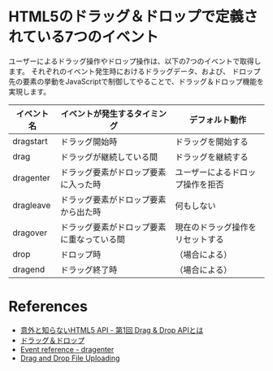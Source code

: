 


# HTML5のドラッグ＆ドロップで定義されている7つのイベント
ユーザーによるドラッグ操作やドロップ操作は、以下の7つのイベントで取得します。 それぞれのイベント発生時におけるドラッグデータ、および、 ドロップ先の要素の挙動をJavaScriptで制御してやることで、ドラッグ＆ドロップ機能を実現します。

| イベント名     | イベントが発生するタイミング        | デフォルト動作          |
|-----------|-----------------------|------------------|
| dragstart | ドラッグ開始時               | ドラッグを開始する        |
| drag      | ドラッグが継続している間          | ドラッグを継続する        |
| dragenter | ドラッグ要素がドロップ要素に入った時    | ユーザーによるドロップ操作を拒否 |
| dragleave | ドラッグ要素がドロップ要素から出た時    | 何もしない            |
| dragover  | ドラッグ要素がドロップ要素に重なっている間 | 現在のドラッグ操作をリセットする |
| drop      | ドロップ時                 | （場合による）          |
| dragend   | ドラッグ終了時               | （場合による）          |



# References

+ [意外と知らないHTML5 API - 第1回 Drag & Drop APIとは](https://app.codegrid.net/entry/dnd-api-1)
+ [ドラッグ＆ドロップ](http://www.htmq.com/dnd/)
+ [Event reference - dragenter](https://developer.mozilla.org/ja/docs/Web/Events/dragenter)
+ [Drag and Drop File Uploading](https://css-tricks.com/drag-and-drop-file-uploading/)